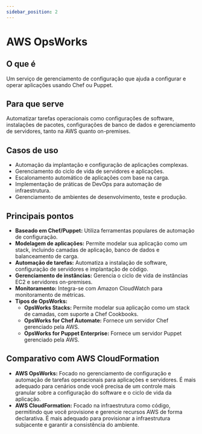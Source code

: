 ```yaml
---
sidebar_position: 2
---
```


# AWS OpsWorks

## O que é
Um serviço de gerenciamento de configuração que ajuda a configurar e operar aplicações usando Chef ou Puppet.

## Para que serve
Automatizar tarefas operacionais como configurações de software, instalações de pacotes, configurações de banco de dados e gerenciamento de servidores, tanto na AWS quanto on-premises.

## Casos de uso
- Automação da implantação e configuração de aplicações complexas.
- Gerenciamento do ciclo de vida de servidores e aplicações.
- Escalonamento automático de aplicações com base na carga.
- Implementação de práticas de DevOps para automação de infraestrutura.
- Gerenciamento de ambientes de desenvolvimento, teste e produção.

## Principais pontos
- **Baseado em Chef/Puppet:** Utiliza ferramentas populares de automação de configuração.
- **Modelagem de aplicações:** Permite modelar sua aplicação como um stack, incluindo camadas de aplicação, banco de dados e balanceamento de carga.
- **Automação de tarefas:** Automatiza a instalação de software, configuração de servidores e implantação de código.
- **Gerenciamento de instâncias:** Gerencia o ciclo de vida de instâncias EC2 e servidores on-premises.
- **Monitoramento:** Integra-se com Amazon CloudWatch para monitoramento de métricas.
- **Tipos de OpsWorks:**
    - **OpsWorks Stacks:** Permite modelar sua aplicação como um stack de camadas, com suporte a Chef Cookbooks.
    - **OpsWorks for Chef Automate:** Fornece um servidor Chef gerenciado pela AWS.
    - **OpsWorks for Puppet Enterprise:** Fornece um servidor Puppet gerenciado pela AWS.

## Comparativo com AWS CloudFormation
- **AWS OpsWorks:** Focado no gerenciamento de configuração e automação de tarefas operacionais para aplicações e servidores. É mais adequado para cenários onde você precisa de um controle mais granular sobre a configuração do software e o ciclo de vida da aplicação.
- **AWS CloudFormation:** Focado na infraestrutura como código, permitindo que você provisione e gerencie recursos AWS de forma declarativa. É mais adequado para provisionar a infraestrutura subjacente e garantir a consistência do ambiente. 